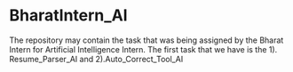 # BharatIntern_AI
The repository may contain the task that was being assigned by the Bharat Intern for Artificial Intelligence Intern. The first task that we have is the 1). Resume_Parser_AI and 2).Auto_Correct_Tool_AI
